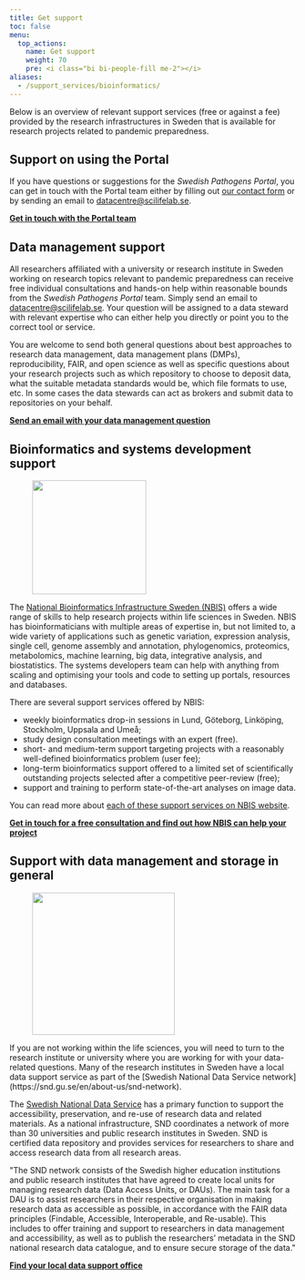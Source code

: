 ```yaml
---
title: Get support
toc: false
menu:
  top_actions:
    name: Get support
    weight: 70
    pre: <i class="bi bi-people-fill me-2"></i>
aliases:
  - /support_services/bioinformatics/
---
```


Below is an overview of relevant support services (free or against a fee) provided by the research infrastructures in Sweden that is available for research projects related to pandemic preparedness.

<h2><i class="bi bi-people-fill"></i> Support on using the Portal</h2>

If you have questions or suggestions for the _Swedish Pathogens Portal_, you can get in touch with the Portal team either by filling out [our contact form](/contact/) or by sending an email to <datacentre@scilifelab.se>.

<b><a href="/contact/">Get in touch with the Portal team <i class="bi bi-arrow-right-circle-fill"></i></a></b>

<h2><i class="bi bi-people-fill"></i> Data management support</h2>

All researchers affiliated with a university or research institute in Sweden working on research topics relevant to pandemic preparedness can receive free individual consultations and hands-on help within reasonable bounds from the _Swedish Pathogens Portal_ team. Simply send an email to <datacentre@scilifelab.se>. Your question will be assigned to a data steward with relevant expertise who can either help you directly or point you to the correct tool or service.

You are welcome to send both general questions about best approaches to research data management, data management plans (DMPs), reproducibility, FAIR, and open science as well as specific questions about your research projects such as which repository to choose to deposit data, what the suitable metadata standards would be, which file formats to use, etc. In some cases the data stewards can act as brokers and submit data to repositories on your behalf.

<b><a href="mailto:datacentre@scilifelab.se">Send an email with your data management question <i class="bi bi-arrow-right-circle-fill"></i></a></b>

<h2><i class="bi bi-people-fill"></i> Bioinformatics and systems development support</h2>

<div class="col-12 col-md-4 col-lg-3 d-none d-md-block">
<figure class="figure">
    <img width="200" src="/img/logos/nbislogo-orange-txt.svg#floatright">
</figure>
</div>

The [National Bioinformatics Infrastructure Sweden (NBIS)](https://nbis.se/) offers a wide range of skills to help research projects within life sciences in Sweden. NBIS has bioinformaticians with multiple areas of expertise in, but not limited to, a wide variety of applications such as genetic variation, expression analysis, single cell, genome assembly and annotation, phylogenomics, proteomics, metabolomics, machine learning, big data, integrative analysis, and biostatistics.
The systems developers team can help with anything from scaling and optimising your tools and code to setting up portals, resources and databases.

There are several support services offered by NBIS:

- weekly bioinformatics drop-in sessions in Lund, Göteborg, Linköping, Stockholm, Uppsala and Umeå;
- study design consultation meetings with an expert (free).
- short- and medium-term support targeting projects with a reasonably well-defined bioinformatics problem (user fee);
- long-term bioinformatics support offered to a limited set of scientifically outstanding projects selected after a competitive peer-review (free);
- support and training to perform state-of-the-art analyses on image data.

You can read more about [each of these support services on NBIS website](https://nbis.se/support/).

<b><a href="https://nbis.se/support/">Get in touch for a free consultation and find out how NBIS can help your project <i class="bi bi-arrow-right-circle-fill"></i></a></b>

<h2><i class="bi bi-people-fill"></i> Support with data management and storage in general</h2>

<div class="col-12 col-md-4 col-lg-3 d-none d-md-block">
<figure class="figure">
    <img width="250" src="/img/logos/SND_logo_eng.png#floatright">
</figure>
</div>
If you are not working within the life sciences, you will need to turn to the research institute or university where you are working for with your data-related questions. Many of the research institutes in Sweden have a local data support service as part of the [Swedish National Data Service network](https://snd.gu.se/en/about-us/snd-network).

The [Swedish National Data Service](https://snd.gu.se/en) has a primary function to support the accessibility, preservation, and re-use of research data and related materials. As a national infrastructure, SND coordinates a network of more than 30 universities and public research institutes in Sweden. SND is certified data repository and provides services for researchers to share and access research data from all research areas.

"The SND network consists of the Swedish higher education institutions and public research institutes that have agreed to create local units for managing research data (Data Access Units, or DAUs). The main task for a DAU is to assist researchers in their respective organisation in making research data as accessible as possible, in accordance with the FAIR data principles (Findable, Accessible, Interoperable, and Re-usable). This includes to offer training and support to researchers in data management and accessibility, as well as to publish the researchers’ metadata in the SND national research data catalogue, and to ensure secure storage of the data."

<b><a href="https://snd.gu.se/en/about-us/snd-network">Find your local data support office <i class="bi bi-arrow-right-circle-fill"></i></a></b>
